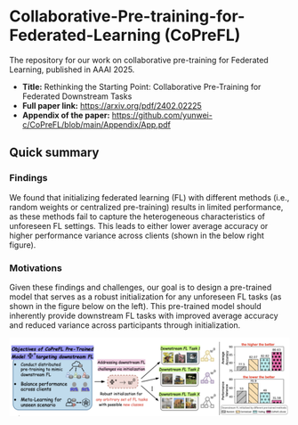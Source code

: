 # Collaborative-Pre-training-for-Federated-Learning (CoPreFL)
The repository for our work on collaborative pre-training for Federated Learning, published in AAAI 2025.

- **Title:** Rethinking the Starting Point: Collaborative Pre-Training for Federated Downstream Tasks
- **Full paper link:** https://arxiv.org/pdf/2402.02225
- **Appendix of the paper:** https://github.com/yunwei-c/CoPreFL/blob/main/Appendix/App.pdf

  
## Quick summary
### Findings
We found that initializing federated learning (FL) with different methods (i.e., random weights or centralized pre-training) results in limited performance, as these methods fail to capture the heterogeneous characteristics of unforeseen FL settings. This leads to either lower average accuracy or higher performance variance across clients (shown in the below right figure).

### Motivations
Given these findings and challenges, our goal is to design a pre-trained model that serves as a robust initialization for any unforeseen FL tasks (as shown in the figure below on the left). This pre-trained model should inherently provide downstream FL tasks with improved average accuracy and reduced variance across participants through initialization.


![screenshot](Fig/Fig1.png)
